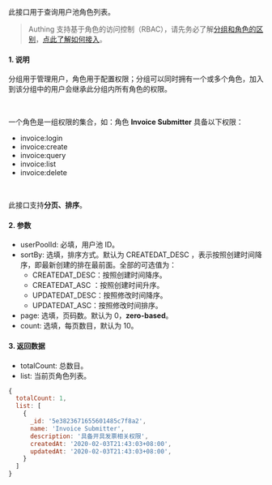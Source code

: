 此接口用于查询用户池角色列表。

> Authing 支持基于角色的访问控制（RBAC），请先务必了解[分组和角色的区别](https://docs.authing.cn/authing/authorization/authorization/rbac#fen-zu-vs-quan-xian)，[点此了解如何接入](https://docs.authing.cn/authing/authorization/intergrate-rbac)。

#### 1. 说明

分组用于管理用户，角色用于配置权限；分组可以同时拥有一个或多个角色，加入到该分组中的用户会继承此分组内所有角色的权限。

<br/>

一个角色是一组权限的集合，如：角色 **Invoice Submitter** 具备以下权限：
- invoice:login
- invoice:create
- invoice:query
- invoice:list
- invoice:delete

<br/>

此接口支持**分页、排序**。

#### 2. 参数

* userPoolId: 必填，用户池 ID。
* sortBy: 选填，排序方式。默认为 CREATEDAT_DESC ，表示按照创建时间降序，即最新创建的排在最前面。全部的可选值为：
  * CREATEDAT_DESC：按照创建时间降序。
  * CREATEDAT_ASC ：按照创建时间升序。
  * UPDATEDAT_DESC：按照修改时间降序。
  * UPDATEDAT_ASC：按照修改时间排序。
* page: 选填，页码数。默认为 0，**zero-based**。
* count: 选填，每页数目，默认为 10。

#### 3. 返回数据

- totalCount: 总数目。
- list: 当前页角色列表。

```javascript
{
  totalCount: 1,
  list: [
    {
      _id: '5e3823671655601485c7f8a2',
      name: 'Invoice Submitter',
      description: '具备开具发票相关权限',
      createdAt: '2020-02-03T21:43:03+08:00',
      updatedAt: '2020-02-03T21:43:03+08:00',
    }
  ]
}
```
